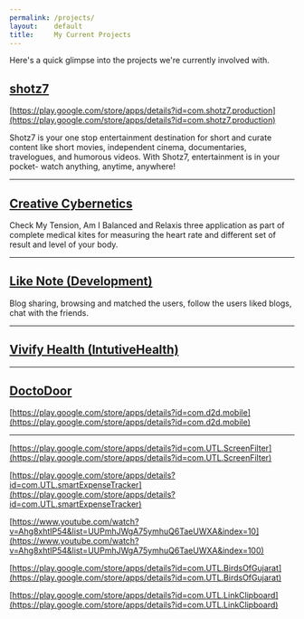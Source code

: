 ```yaml
---
permalink: /projects/
layout:    default
title:     My Current Projects
---
```


Here's a quick glimpse into the projects we're currently involved with.

## <span style="color:#039BE5">[shotz7](http://shotz7.com/)</span>
[https://play.google.com/store/apps/details?id=com.shotz7.production](https://play.google.com/store/apps/details?id=com.shotz7.production)

Shotz7 is your one stop entertainment destination for short and curate content like short movies, independent cinema, documentaries, travelogues, and humorous videos. With Shotz7, entertainment is in your pocket- watch anything, anytime, anywhere!

------------

## <span style="color:#039BE5">[Creative Cybernetics](http://creativecybernetics.com/)</span>

Check My Tension, Am I Balanced and Relaxis three application as part of complete medical kites for measuring the heart rate and different set of result and level of your body.

------------

## <span style="color:#039BE5">[Like Note (Development)](http://www.likenote.com/)</span>

Blog sharing, browsing and matched the users, follow the users liked blogs, chat with the friends.

------------

## <span style="color:#039BE5">[Vivify Health (IntutiveHealth)](http://www.vivifyhealth.com/)</span>

------------

## <span style="color:#039BE5">[DoctoDoor](http://doctodoor.com/)</span>
	
[https://play.google.com/store/apps/details?id=com.d2d.mobile](https://play.google.com/store/apps/details?id=com.d2d.mobile)

------------

[https://play.google.com/store/apps/details?id=com.UTL.ScreenFilter](https://play.google.com/store/apps/details?id=com.UTL.ScreenFilter)

[https://play.google.com/store/apps/details?id=com.UTL.smartExpenseTracker](https://play.google.com/store/apps/details?id=com.UTL.smartExpenseTracker)

[https://www.youtube.com/watch?v=Ahg8xhtIP54&list=UUPmhJWgA75ymhuQ6TaeUWXA&index=10](https://www.youtube.com/watch?v=Ahg8xhtIP54&list=UUPmhJWgA75ymhuQ6TaeUWXA&index=100)

[https://play.google.com/store/apps/details?id=com.UTL.BirdsOfGujarat](https://play.google.com/store/apps/details?id=com.UTL.BirdsOfGujarat)

[https://play.google.com/store/apps/details?id=com.UTL.LinkClipboard](https://play.google.com/store/apps/details?id=com.UTL.LinkClipboard)
